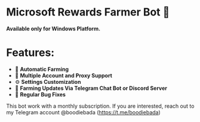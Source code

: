 # Microsoft Rewards Farmer Bot 🥇
**Available only for Windows Platform.**

# **Features:**

- 🤖 **Automatic Farming**
- 🔢 **Multiple Account and Proxy Support**
- ⚙️ **Settings Customization**
- 📲 **Farming Updates Via Telegram Chat Bot or Discord Server**
- 🔧 **Regular Bug Fixes**

This bot work with a monthly subscription. If you are interested, reach out to my Telegram account @boodiebada (https://t.me/boodiebada) 
